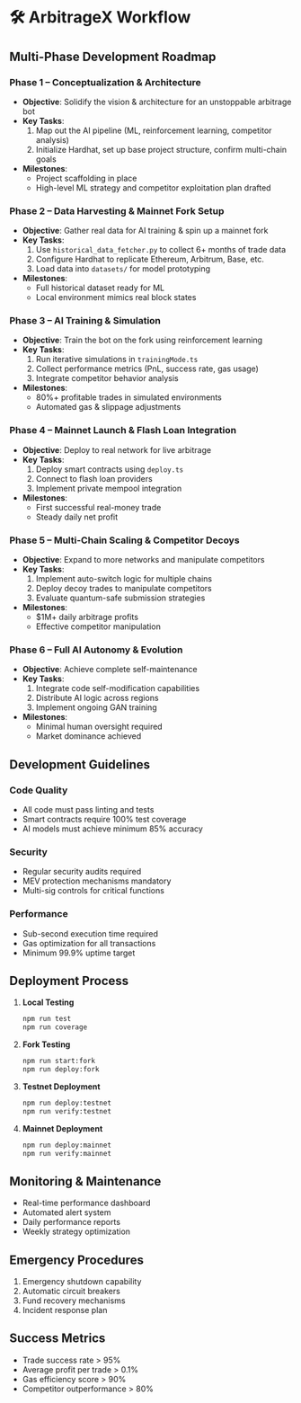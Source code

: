# 🛠️ ArbitrageX Workflow

## Multi-Phase Development Roadmap

### Phase 1 – Conceptualization & Architecture

- **Objective**: Solidify the vision & architecture for an unstoppable arbitrage bot
- **Key Tasks**:
  1. Map out the AI pipeline (ML, reinforcement learning, competitor analysis)
  2. Initialize Hardhat, set up base project structure, confirm multi-chain goals
- **Milestones**:
  - Project scaffolding in place
  - High-level ML strategy and competitor exploitation plan drafted

### Phase 2 – Data Harvesting & Mainnet Fork Setup

- **Objective**: Gather real data for AI training & spin up a mainnet fork
- **Key Tasks**:
  1. Use `historical_data_fetcher.py` to collect 6+ months of trade data
  2. Configure Hardhat to replicate Ethereum, Arbitrum, Base, etc.
  3. Load data into `datasets/` for model prototyping
- **Milestones**:
  - Full historical dataset ready for ML
  - Local environment mimics real block states

### Phase 3 – AI Training & Simulation

- **Objective**: Train the bot on the fork using reinforcement learning
- **Key Tasks**:
  1. Run iterative simulations in `trainingMode.ts`
  2. Collect performance metrics (PnL, success rate, gas usage)
  3. Integrate competitor behavior analysis
- **Milestones**:
  - 80%+ profitable trades in simulated environments
  - Automated gas & slippage adjustments

### Phase 4 – Mainnet Launch & Flash Loan Integration

- **Objective**: Deploy to real network for live arbitrage
- **Key Tasks**:
  1. Deploy smart contracts using `deploy.ts`
  2. Connect to flash loan providers
  3. Implement private mempool integration
- **Milestones**:
  - First successful real-money trade
  - Steady daily net profit

### Phase 5 – Multi-Chain Scaling & Competitor Decoys

- **Objective**: Expand to more networks and manipulate competitors
- **Key Tasks**:
  1. Implement auto-switch logic for multiple chains
  2. Deploy decoy trades to manipulate competitors
  3. Evaluate quantum-safe submission strategies
- **Milestones**:
  - $1M+ daily arbitrage profits
  - Effective competitor manipulation

### Phase 6 – Full AI Autonomy & Evolution

- **Objective**: Achieve complete self-maintenance
- **Key Tasks**:
  1. Integrate code self-modification capabilities
  2. Distribute AI logic across regions
  3. Implement ongoing GAN training
- **Milestones**:
  - Minimal human oversight required
  - Market dominance achieved

## Development Guidelines

### Code Quality

- All code must pass linting and tests
- Smart contracts require 100% test coverage
- AI models must achieve minimum 85% accuracy

### Security

- Regular security audits required
- MEV protection mechanisms mandatory
- Multi-sig controls for critical functions

### Performance

- Sub-second execution time required
- Gas optimization for all transactions
- Minimum 99.9% uptime target

## Deployment Process

1. **Local Testing**

   ```bash
   npm run test
   npm run coverage
   ```

2. **Fork Testing**

   ```bash
   npm run start:fork
   npm run deploy:fork
   ```

3. **Testnet Deployment**

   ```bash
   npm run deploy:testnet
   npm run verify:testnet
   ```

4. **Mainnet Deployment**
   ```bash
   npm run deploy:mainnet
   npm run verify:mainnet
   ```

## Monitoring & Maintenance

- Real-time performance dashboard
- Automated alert system
- Daily performance reports
- Weekly strategy optimization

## Emergency Procedures

1. Emergency shutdown capability
2. Automatic circuit breakers
3. Fund recovery mechanisms
4. Incident response plan

## Success Metrics

- Trade success rate > 95%
- Average profit per trade > 0.1%
- Gas efficiency score > 90%
- Competitor outperformance > 80%

